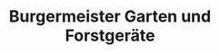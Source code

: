 ---
title: "Burgermeister Garten und Forstgeräte"
url: /bergdietikon/burgermeister-garten-und-forstgeraete/
shop: Landwirtschaftlich
---